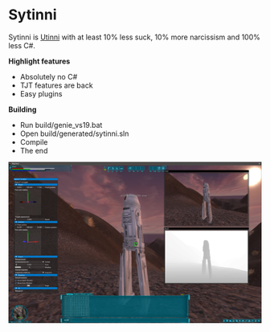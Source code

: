 # Sytinni

Sytinni is [Utinni](https://github.com/ptklatt/Utinni) with at least 10% less suck, 10% more narcissism and 100% less C#.

**Highlight features**
* Absolutely no C#
* TJT features are back
* Easy plugins

**Building**
* Run build/genie_vs19.bat
* Open build/generated/sytinni.sln
* Compile
* The end

![Screenshot](screenshot2.png)